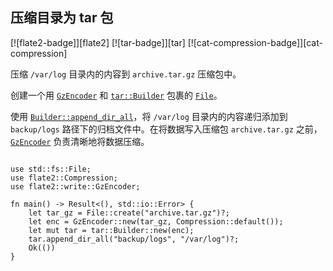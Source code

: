 ## 压缩目录为 tar 包

<!--
> [compression/tar/tar-compress.md](https://github.com/rust-lang-nursery/rust-cookbook/blob/master/src/compression/tar/tar-compress.md)
> <br />
> commit - b61c8e588ad8445de36cd5f28e99232b5f858a41 - 2020.06.01
-->

[![flate2-badge]][flate2] [![tar-badge]][tar] [![cat-compression-badge]][cat-compression]

压缩 `/var/log` 目录内的内容到 `archive.tar.gz` 压缩包中。

创建一个用 [`GzEncoder`] 和 [`tar::Builder`] 包裹的 [`File`]。

使用 [`Builder::append_dir_all`]，将 `/var/log` 目录内的内容递归添加到 `backup/logs` 路径下的归档文件中。在将数据写入压缩包 `archive.tar.gz` 之前，[`GzEncoder`] 负责清晰地将数据压缩。

```rust,edition2018,no_run

use std::fs::File;
use flate2::Compression;
use flate2::write::GzEncoder;

fn main() -> Result<(), std::io::Error> {
    let tar_gz = File::create("archive.tar.gz")?;
    let enc = GzEncoder::new(tar_gz, Compression::default());
    let mut tar = tar::Builder::new(enc);
    tar.append_dir_all("backup/logs", "/var/log")?;
    Ok(())
}
```

[`Builder::append_dir_all`]: https://docs.rs/tar/*/tar/struct.Builder.html#method.append_dir_all
[`File`]: https://doc.rust-lang.org/std/fs/struct.File.html
[`GzEncoder`]: https://docs.rs/flate2/*/flate2/write/struct.GzEncoder.html
[`tar::Builder`]: https://docs.rs/tar/*/tar/struct.Builder.html
